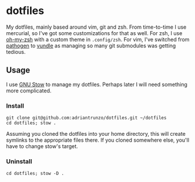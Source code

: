 # dotfiles

My dotfiles, mainly based around vim, git and zsh. From time-to-time I use
mercurial, so I've got some customizations for that as well. For zsh, I use
[oh-my-zsh](https://github.com/robbyrussell/oh-my-zsh) with a custom theme in
`.config/zsh`. For vim, I've switched from
[pathogen](https://github.com/tpope/vim-pathogen) to
[vundle](https://github.com/gmarik/vundle) as managing so many git submodules
was getting tedious.

## Usage

I use [GNU Stow](http://www.gnu.org/software/stow/) to manage my dotfiles.
Perhaps later I will need something more complicated.

### Install

    git clone git@github.com:adriantrunzo/dotfiles.git ~/dotfiles
    cd dotfiles; stow .

Assuming you cloned the dotfiles into your home directory, this will create
symlinks to the appropriate files there. If you cloned somewhere else, you'll
have to change stow's target.

### Uninstall

    cd dotfiles; stow -D .
